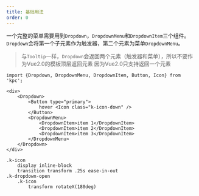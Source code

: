 ```yaml
---
title: 基础用法
order: 0
---
```


一个完整的菜单需要用到`Dropdown`，`DropdownMenu`和`DropdownItem`三个组件。
`Dropdown`会将第一个子元素作为触发器，第二个元素为菜单`DropdownMenu`。

> 与`Tooltip`一样，`Dropdown`会返回两个元素（触发器和菜单），所以不要作为Vue2.0的模板顶层返回元素
> 因为Vue2.0只支持返回一个元素


```vdt
import {Dropdown, DropdownMenu, DropdownItem, Button, Icon} from 'kpc';

<div>
    <Dropdown>
        <Button type="primary">
            hover <Icon class="k-icon-down" />
        </Button>
        <DropdownMenu>
            <DropdownItem>item 1</DropdownItem>
            <DropdownItem>item 2</DropdownItem>
            <DropdownItem>item 3</DropdownItem>
        </DropdownMenu>
    </Dropdown>
</div>
```

```styl
.k-icon
    display inline-block
    transition transform .25s ease-in-out
.k-dropdown-open
    .k-icon
        transform rotateX(180deg)
```

